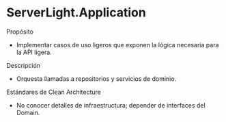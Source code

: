 # ServerLight.Application

Propósito

- Implementar casos de uso ligeros que exponen la lógica necesaria para la API ligera.

Descripción

- Orquesta llamadas a repositorios y servicios de dominio.

Estándares de Clean Architecture

- No conocer detalles de infraestructura; depender de interfaces del Domain.
